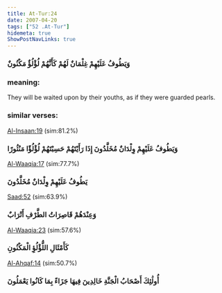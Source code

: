 ```yaml
---
title: At-Tur:24
date: 2007-04-20
tags: ["52 .At-Tur"]
hidemeta: true 
ShowPostNavLinks: true 
---
```

### وَيَطُوفُ عَلَيْهِمْ غِلْمَانٌ لَهُمْ كَأَنَّهُمْ لُؤْلُؤٌ مَكْنُونٌ
### meaning: 
They will be waited upon by their youths, as if they were guarded pearls.
### similar verses: 

[Al-Insaan:19](/76/19) (sim:81.2%)

### وَيَطُوفُ عَلَيْهِمْ وِلْدَانٌ مُخَلَّدُونَ إِذَا رَأَيْتَهُمْ حَسِبْتَهُمْ لُؤْلُؤًا مَنْثُورًا

[Al-Waaqia:17](/56/17) (sim:77.7%)

### يَطُوفُ عَلَيْهِمْ وِلْدَانٌ مُخَلَّدُونَ

[Saad:52](/38/52) (sim:63.9%)

### وَعِنْدَهُمْ قَاصِرَاتُ الطَّرْفِ أَتْرَابٌ

[Al-Waaqia:23](/56/23) (sim:57.6%)

### كَأَمْثَالِ اللُّؤْلُؤِ الْمَكْنُونِ

[Al-Ahqaf:14](/46/14) (sim:50.7%)

### أُولَٰئِكَ أَصْحَابُ الْجَنَّةِ خَالِدِينَ فِيهَا جَزَاءً بِمَا كَانُوا يَعْمَلُونَ
